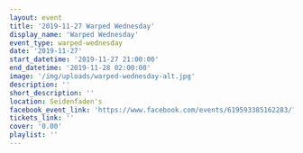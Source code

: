 ```yaml
---
layout: event
title: '2019-11-27 Warped Wednesday'
display_name: 'Warped Wednesday'
event_type: warped-wednesday
date: '2019-11-27'
start_datetime: '2019-11-27 21:00:00'
end_datetime: '2019-11-28 02:00:00'
image: '/img/uploads/warped-wednesday-alt.jpg'
description: ''
short_description: ''
location: Seidenfaden's
facebook_event_link: 'https://www.facebook.com/events/619593385162283/?event_time_id=619593425162279'
tickets_link: ''
cover: '0.00'
playlist: ''
---
```

